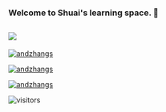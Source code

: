 <!--
**andzhangs/andzhangs** is a ✨ _special_ ✨ repository because its `README.md` (this file) appears on your GitHub profile.

Here are some ideas to get you started:

- 🔭 I’m currently working on ...
- 🌱 I’m currently learning ...
- 👯 I’m looking to collaborate on ...
- 🤔 I’m looking for help with ...
- 💬 Ask me about ...
- 📫 How to reach me: ...
- 😄 Pronouns: ...
- ⚡ Fun fact: ...
-->

### Welcome to Shuai's learning space. 👋 
## <span><img src="https://img.shields.io/badge/-Android-1572B6?style=flat-square&logo=Android&logoColor=blue"/></span>

[![andzhangs](https://github-readme-stats.vercel.app/api?username=andzhangs&show_icons=true&theme=radical)](https://github.com/anuraghazra/github-readme-stats)

[![andzhangs](https://github-readme-stats.vercel.app/api/wakatime?username=TooCareAboutYOU)](https://github.com/anuraghazra/github-readme-stats)

[![andzhangs](https://github-profile-trophy.vercel.app/?username=andzhangs)](https://github.com/ryo-ma/github-profile-trophy)

![visitors](https://visitor-badge.glitch.me/badge?page_id=TooCareAboutYOU.andzhangs.visitor-badge&left_color=green&right_color=red)




